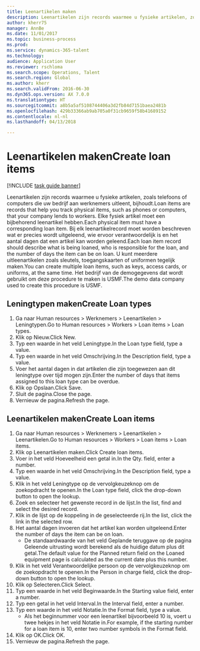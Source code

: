 ```yaml
--- 
title: Leenartikelen maken
description: Leenartikelen zijn records waarmee u fysieke artikelen, zoals telefoons of computers die uw bedrijf aan werknemers uitleent, bijhoudt.
author: kherr75
manager: AnnBe
ms.date: 11/01/2017
ms.topic: business-process
ms.prod: 
ms.service: dynamics-365-talent
ms.technology: 
audience: Application User
ms.reviewer: rschloma
ms.search.scope: Operations, Talent
ms.search.region: Global
ms.author: kherr
ms.search.validFrom: 2016-06-30
ms.dyn365.ops.version: AX 7.0.0
ms.translationtype: HT
ms.sourcegitcommit: a8b5a5af5108744406a3d2fb84d7151baea2481b
ms.openlocfilehash: 429b33366ab9ab705a0f31cb9659f58b41689152
ms.contentlocale: nl-nl
ms.lasthandoff: 04/13/2018

---
```

# <a name="create-loan-items"></a><span data-ttu-id="be4f2-103">Leenartikelen maken</span><span class="sxs-lookup"><span data-stu-id="be4f2-103">Create loan items</span></span>

[!INCLUDE [task guide banner](../../includes/task-guide-banner.md)]

<span data-ttu-id="be4f2-104">Leenartikelen zijn records waarmee u fysieke artikelen, zoals telefoons of computers die uw bedrijf aan werknemers uitleent, bijhoudt.</span><span class="sxs-lookup"><span data-stu-id="be4f2-104">Loan items are records that help you track physical items, such as phones or computers, that your company lends to workers.</span></span> <span data-ttu-id="be4f2-105">Elke fysiek artikel moet een bijbehorend leenartikel hebben.</span><span class="sxs-lookup"><span data-stu-id="be4f2-105">Each physical item must have a corresponding loan item.</span></span> <span data-ttu-id="be4f2-106">Bij elk leenartikelrecord moet worden beschreven wat er precies wordt uitgeleend, wie ervoor verantwoordelijk is en het aantal dagen dat een artikel kan worden geleend.</span><span class="sxs-lookup"><span data-stu-id="be4f2-106">Each loan item record should describe what is being loaned, who is responsible for the loan, and the number of days the item can be on loan.</span></span> <span data-ttu-id="be4f2-107">U kunt meerdere uitleenartikelen zoals sleutels, toegangskaarten of uniformen tegelijk maken.</span><span class="sxs-lookup"><span data-stu-id="be4f2-107">You can create multiple loan items, such as keys, access cards, or uniforms, at the same time.</span></span> <span data-ttu-id="be4f2-108">Het bedrijf van de demogegevens dat wordt gebruikt om deze procedure te maken is USMF.</span><span class="sxs-lookup"><span data-stu-id="be4f2-108">The demo data company used to create this procedure is USMF.</span></span>


## <a name="create-loan-types"></a><span data-ttu-id="be4f2-109">Leningtypen maken</span><span class="sxs-lookup"><span data-stu-id="be4f2-109">Create Loan types</span></span>
1. <span data-ttu-id="be4f2-110">Ga naar Human resources > Werknemers > Leenartikelen > Leningtypen.</span><span class="sxs-lookup"><span data-stu-id="be4f2-110">Go to Human resources > Workers > Loan items > Loan types.</span></span>
2. <span data-ttu-id="be4f2-111">Klik op Nieuw.</span><span class="sxs-lookup"><span data-stu-id="be4f2-111">Click New.</span></span>
3. <span data-ttu-id="be4f2-112">Typ een waarde in het veld Leningtype.</span><span class="sxs-lookup"><span data-stu-id="be4f2-112">In the Loan type field, type a value.</span></span>
4. <span data-ttu-id="be4f2-113">Typ een waarde in het veld Omschrijving.</span><span class="sxs-lookup"><span data-stu-id="be4f2-113">In the Description field, type a value.</span></span>
5. <span data-ttu-id="be4f2-114">Voer het aantal dagen in dat artikelen die zijn toegewezen aan dit leningtype over tijd mogen zijn.</span><span class="sxs-lookup"><span data-stu-id="be4f2-114">Enter the number of days that items assigned to this loan type can be overdue.</span></span> 
6. <span data-ttu-id="be4f2-115">Klik op Opslaan.</span><span class="sxs-lookup"><span data-stu-id="be4f2-115">Click Save.</span></span>
7. <span data-ttu-id="be4f2-116">Sluit de pagina.</span><span class="sxs-lookup"><span data-stu-id="be4f2-116">Close the page.</span></span>
8. <span data-ttu-id="be4f2-117">Vernieuw de pagina.</span><span class="sxs-lookup"><span data-stu-id="be4f2-117">Refresh the page.</span></span>

## <a name="create-loan-items"></a><span data-ttu-id="be4f2-118">Leenartikelen maken</span><span class="sxs-lookup"><span data-stu-id="be4f2-118">Create Loan items</span></span>
1. <span data-ttu-id="be4f2-119">Ga naar Human resources > Werknemers > Leenartikelen > Leenartikelen.</span><span class="sxs-lookup"><span data-stu-id="be4f2-119">Go to Human resources > Workers > Loan items > Loan items.</span></span>
2. <span data-ttu-id="be4f2-120">Klik op Leenartikelen maken.</span><span class="sxs-lookup"><span data-stu-id="be4f2-120">Click Create loan items.</span></span>
3. <span data-ttu-id="be4f2-121">Voer in het veld Hoeveelheid een getal in.</span><span class="sxs-lookup"><span data-stu-id="be4f2-121">In the Qty. field, enter a number.</span></span>
4. <span data-ttu-id="be4f2-122">Typ een waarde in het veld Omschrijving.</span><span class="sxs-lookup"><span data-stu-id="be4f2-122">In the Description field, type a value.</span></span>
5. <span data-ttu-id="be4f2-123">Klik in het veld Leningtype op de vervolgkeuzeknop om de zoekopdracht te openen.</span><span class="sxs-lookup"><span data-stu-id="be4f2-123">In the Loan type field, click the drop-down button to open the lookup.</span></span>
6. <span data-ttu-id="be4f2-124">Zoek en selecteer het gewenste record in de lijst.</span><span class="sxs-lookup"><span data-stu-id="be4f2-124">In the list, find and select the desired record.</span></span>
7. <span data-ttu-id="be4f2-125">Klik in de lijst op de koppeling in de geselecteerde rij.</span><span class="sxs-lookup"><span data-stu-id="be4f2-125">In the list, click the link in the selected row.</span></span>
8. <span data-ttu-id="be4f2-126">Het aantal dagen invoeren dat het artikel kan worden uitgeleend.</span><span class="sxs-lookup"><span data-stu-id="be4f2-126">Enter the number of days the item can be on loan.</span></span>
    * <span data-ttu-id="be4f2-127">De standaardwaarde van het veld Geplande teruggave op de pagina Geleende uitrusting wordt berekend als de huidige datum plus dit getal.</span><span class="sxs-lookup"><span data-stu-id="be4f2-127">The default value for the Planned return field on the Loaned equipment page is calculated as the current date plus this number.</span></span>  
9. <span data-ttu-id="be4f2-128">Klik in het veld Verantwoordelijke persoon op de vervolgkeuzeknop om de zoekopdracht te openen.</span><span class="sxs-lookup"><span data-stu-id="be4f2-128">In the Person in charge field, click the drop-down button to open the lookup.</span></span>
10. <span data-ttu-id="be4f2-129">Klik op Selecteren.</span><span class="sxs-lookup"><span data-stu-id="be4f2-129">Click Select.</span></span>
11. <span data-ttu-id="be4f2-130">Typ een waarde in het veld Beginwaarde.</span><span class="sxs-lookup"><span data-stu-id="be4f2-130">In the Starting value field, enter a number.</span></span>
12. <span data-ttu-id="be4f2-131">Typ een getal in het veld Interval.</span><span class="sxs-lookup"><span data-stu-id="be4f2-131">In the Interval field, enter a number.</span></span>
13. <span data-ttu-id="be4f2-132">Typ een waarde in het veld Notatie.</span><span class="sxs-lookup"><span data-stu-id="be4f2-132">In the Format field, type a value.</span></span>
    * <span data-ttu-id="be4f2-133">Als het beginnummer voor een leenartikel bijvoorbeeld 10 is, voert u twee hekjes in het veld Notatie in.</span><span class="sxs-lookup"><span data-stu-id="be4f2-133">For example, if the starting number for a loan item is 10, enter two number symbols in the Format field.</span></span>  
14. <span data-ttu-id="be4f2-134">Klik op OK.</span><span class="sxs-lookup"><span data-stu-id="be4f2-134">Click OK.</span></span>
15. <span data-ttu-id="be4f2-135">Vernieuw de pagina.</span><span class="sxs-lookup"><span data-stu-id="be4f2-135">Refresh the page.</span></span>


